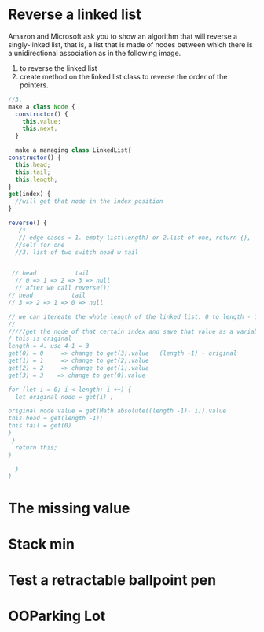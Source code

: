 # Reverse a linked list
 Amazon and Microsoft ask you to show an algorithm that will reverse a singly-linked list, that is, a list that is made of nodes between which there is a unidirectional association as in the following image.

1. to reverse the linked list
2. create method on the linked list class to reverse the order of the pointers.

```javascript
//3.
make a class Node {
  constructor() {
    this.value;
    this.next;
  }

  make a managing class LinkedList{
constructor() {
  this.head;
  this.tail;
  this.length;
}
get(index) {
  //will get that node in the index position
}

reverse() {
   /*
   // edge cases = 1. empty list(length) or 2.list of one, return {},
  //self for one
  //3. list of two switch head w tail


 // head           tail
  // 0 => 1 => 2 => 3 => null
  // after we call reverse();
// head           tail
// 3 => 2 => 1 => 0 => null

// we can itereate the whole length of the linked list. 0 to length - 1
//
/////get the node of that certain index and save that value as a variable.
/ this is original
length = 4. use 4-1 = 3
get(0) = 0     => change to get(3).value   (length -1) - original
get(1) = 1     => change to get(2).value
get(2) = 2     => change to get(1).value
get(3) = 3    => change to get(0).value

for (let i = 0; i < length; i ++) {
  let original node = get(i) ;

original node value = get(Math.absolute((length -1)- i)).value
this.head = get(length -1);
this.tail = get(0)
}
 }
  return this;
}

  }
}

```






# The missing value




# Stack min









# Test a retractable ballpoint pen





# OOParking Lot
